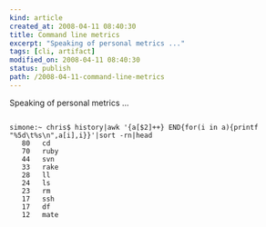 ```yaml
--- 
kind: article
created_at: 2008-04-11 08:40:30
title: Command line metrics
excerpt: "Speaking of personal metrics ..."
tags: [cli, artifact]
modified_on: 2008-04-11 08:40:30
status: publish 
path: /2008-04-11-command-line-metrics
---
```


Speaking of personal metrics ...

<pre>
<code>
simone:~ chris$ history|awk '{a[$2]++} END{for(i in a){printf "%5d\t%s\n",a[i],i}}'|sort -rn|head
   80   cd
   70   ruby
   44   svn
   33   rake
   28   ll
   24   ls
   23   rm
   17   ssh
   17   df
   12   mate
</code>
</pre>

